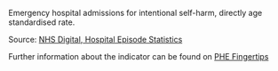 Emergency hospital admissions for intentional self-harm, directly age standardised rate.

Source: <a href="https://digital.nhs.uk/data-and-information/data-tools-and-services/data-services/hospital-episode-statistics" target="_blank">NHS Digital, Hospital Episode Statistics</a>

Further information about the indicator can be found on <a href="https://fingertips.phe.org.uk/search/21001" target="_blank">PHE Fingertips</a>